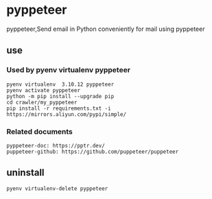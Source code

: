 # pyppeteer

pyppeteer,Send email in Python conveniently for mail using pyppeteer

## use

### Used by pyenv virtualenv pyppeteer

    pyenv virtualenv  3.10.12 pyppeteer
    pyenv activate pyppeteer
    python -m pip install --upgrade pip
    cd crawler/my_pyppeteer
    pip install -r requirements.txt -i https://mirrors.aliyun.com/pypi/simple/

### Related documents

    pyppeteer-doc: https://pptr.dev/
    puppeteer-github: https://github.com/puppeteer/puppeteer

## uninstall

    pyenv virtualenv-delete pyppeteer
